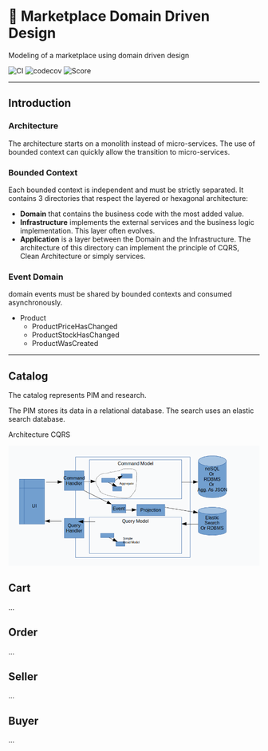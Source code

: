 # 🚀 Marketplace Domain Driven Design

Modeling of a marketplace using domain driven design

![CI](https://github.com/casahugo/php-domain-marketplace/workflows/CI/badge.svg)
![codecov](https://codecov.io/gh/casahugo/php-domain-marketplace/master/graph/badge.svg)
![Score](https://badge.stryker-mutator.io/github.com/casahugo/php-domain-marketplace/master)

----

## Introduction

### Architecture
The architecture starts on a monolith instead of micro-services.
The use of bounded context can quickly allow the transition to micro-services.



### Bounded Context
Each bounded context is independent and must be strictly separated. It contains 3 directories that respect the layered or hexagonal architecture:
- **Domain** that contains the business code with the most added value.
- **Infrastructure** implements the external services and the business logic implementation. This layer often evolves.
- **Application** is a layer between the Domain and the Infrastructure. The architecture of this directory can implement the principle of CQRS, Clean Architecture or simply services.



### Event Domain
domain events must be shared by bounded contexts and consumed asynchronously.

- Product
    - ProductPriceHasChanged
    - ProductStockHasChanged
    - ProductWasCreated

----

## Catalog
The catalog represents PIM and research.

The PIM stores its data in a relational database. The search uses an elastic search database.

Architecture CQRS

![schema](docs/cqrs.png)


## Cart
...

## Order
...

## Seller
...

## Buyer
...
